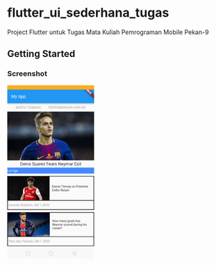 # flutter_ui_sederhana_tugas

Project Flutter untuk Tugas Mata Kuliah Pemrograman Mobile Pekan-9

## Getting Started

### Screenshot
<img src="https://github.com/onynovianti/flutter_ui_sederhana_tugas/blob/c19acc8e041d0415cccb2375503962ed22d58f27/assets/Screenshot_2022-11-01-19-46-02-89.png" width="200"/>
